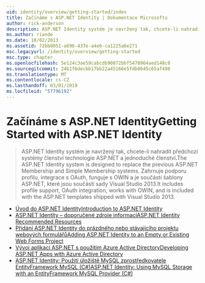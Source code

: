 ```yaml
---
uid: identity/overview/getting-started/index
title: Začínáme s ASP.NET Identity | Dokumentace Microsoftu
author: rick-anderson
description: ASP.NET Identity systém je navržený tak, chcete-li nahradit předchozí systémy členství technologie ASP.NET a jednoduché členství. Zahrnuje podporu profilu, integraci OAuth...
ms.author: riande
ms.date: 10/02/2013
ms.assetid: 72bb0051-a696-437e-a4e6-ca1225a6e271
msc.legacyurl: /identity/overview/getting-started
msc.type: chapter
ms.openlocfilehash: 5e124c3ae59cabcdb90872bbf5470964aed148c8
ms.sourcegitcommit: 24b1f6decbb17bb22a45166e5fdb0845c65af498
ms.translationtype: MT
ms.contentlocale: cs-CZ
ms.lasthandoff: 03/01/2019
ms.locfileid: "57796192"
---
```

<a name="getting-started-with-aspnet-identity"></a><span data-ttu-id="31b20-104">Začínáme s ASP.NET Identity</span><span class="sxs-lookup"><span data-stu-id="31b20-104">Getting Started with ASP.NET Identity</span></span>
====================
> <span data-ttu-id="31b20-105">ASP.NET Identity systém je navržený tak, chcete-li nahradit předchozí systémy členství technologie ASP.NET a jednoduché členství.</span><span class="sxs-lookup"><span data-stu-id="31b20-105">The ASP.NET Identity system is designed to replace the previous ASP.NET Membership and Simple Membership systems.</span></span> <span data-ttu-id="31b20-106">Zahrnuje podporu profilu, integrace s OAuth, funguje s OWIN a je součástí šablony ASP.NET, které jsou součástí sady Visual Studio 2013.</span><span class="sxs-lookup"><span data-stu-id="31b20-106">It includes profile support, OAuth integration, works with OWIN, and is included with the ASP.NET templates shipped with Visual Studio 2013.</span></span>


- [<span data-ttu-id="31b20-107">Úvod do ASP.NET Identity</span><span class="sxs-lookup"><span data-stu-id="31b20-107">Introduction to ASP.NET Identity</span></span>](introduction-to-aspnet-identity.md)
- [<span data-ttu-id="31b20-108">ASP.NET Identity – doporučené zdroje informací</span><span class="sxs-lookup"><span data-stu-id="31b20-108">ASP.NET Identity Recommended Resources</span></span>](aspnet-identity-recommended-resources.md)
- [<span data-ttu-id="31b20-109">Přidání ASP.NET Identity do prázdného nebo stávajícího projektu webových formulářů</span><span class="sxs-lookup"><span data-stu-id="31b20-109">Adding ASP.NET Identity to an Empty or Existing Web Forms Project</span></span>](adding-aspnet-identity-to-an-empty-or-existing-web-forms-project.md)
- [<span data-ttu-id="31b20-110">Vývoj aplikací ASP.NET s použitím Azure Active Directory</span><span class="sxs-lookup"><span data-stu-id="31b20-110">Developing ASP.NET Apps with Azure Active Directory</span></span>](developing-aspnet-apps-with-windows-azure-active-directory.md)
- [<span data-ttu-id="31b20-111">ASP.NET Identity: Použití úložiště MySQL zprostředkovatele EntityFramework MySQL (C#)</span><span class="sxs-lookup"><span data-stu-id="31b20-111">ASP.NET Identity: Using MySQL Storage with an EntityFramework MySQL Provider (C#)</span></span>](aspnet-identity-using-mysql-storage-with-an-entityframework-mysql-provider.md)
